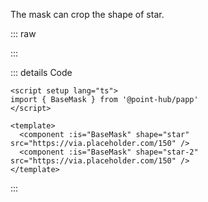 The mask can crop the shape of star.

::: raw

<MaskStar />

:::

::: details Code

```vue
<script setup lang="ts">
import { BaseMask } from '@point-hub/papp'
</script>

<template>
  <component :is="BaseMask" shape="star" src="https://via.placeholder.com/150" />
  <component :is="BaseMask" shape="star-2" src="https://via.placeholder.com/150" />
</template>
```

:::

